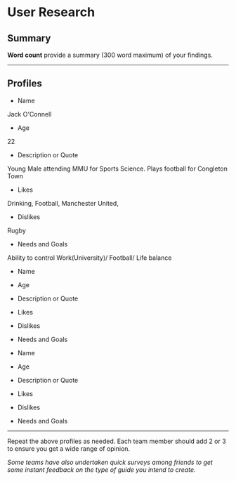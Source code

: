 # User Research

## Summary

**Word count** provide a summary (300 word maximum) of your findings.

---

## Profiles


- Name

Jack O'Connell

- Age

22

- Description or Quote

Young Male attending MMU for Sports Science. Plays football for Congleton Town

- Likes

Drinking, Football, Manchester United, 


- Dislikes

Rugby

- Needs and Goals

Ability to control Work(University)/ Football/ Life balance


- Name

- Age

- Description or Quote

- Likes

- Dislikes

- Needs and Goals


- Name

- Age

- Description or Quote

- Likes

- Dislikes

- Needs and Goals






---

<!--This can be deleted prior to submission -->

Repeat the above profiles as needed. Each team member should add 2 or 3 to ensure you get a wide range of opinion.

_Some teams have also undertaken quick surveys among friends to get some instant feedback on the type of guide you intend to create_.
